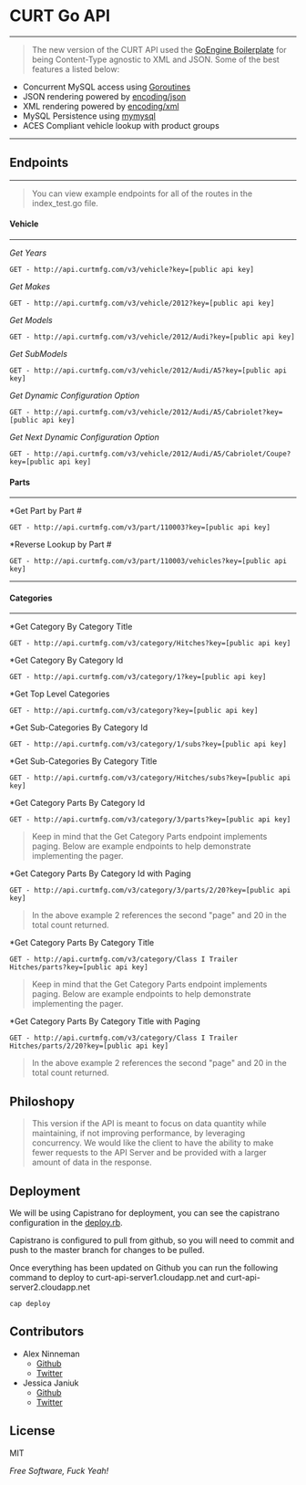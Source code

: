 
CURT Go API
=========
---------

> The new version of the CURT API used the [GoEngine Boilerplate](http://github.com/ninnemana/goengine-boilerplate)
for being Content-Type agnostic to XML and JSON. Some of the best features a listed below:

  - Concurrent MySQL access using [Goroutines](http://golang.org/doc/effective_go.html#concurrency)
  - JSON rendering powered by [encoding/json](http://golang.org/pkg/encoding/json/)
  - XML rendering powered by [encoding/xml](http://golang.org/pkg/encoding/xml/)
  - MySQL Persistence using [mymysql](https://github.com/ziutek/mymysql)
  - ACES Compliant vehicle lookup with product groups
 

--------
Endpoints
---------
---------

> You can view example endpoints for all of the routes in the index_test.go file.

#### Vehicle

---

*Get Years*

    GET - http://api.curtmfg.com/v3/vehicle?key=[public api key]

*Get Makes*

    GET - http://api.curtmfg.com/v3/vehicle/2012?key=[public api key]

*Get Models*

    GET - http://api.curtmfg.com/v3/vehicle/2012/Audi?key=[public api key]

*Get SubModels*

    GET - http://api.curtmfg.com/v3/vehicle/2012/Audi/A5?key=[public api key]

*Get Dynamic Configuration Option*

    GET - http://api.curtmfg.com/v3/vehicle/2012/Audi/A5/Cabriolet?key=[public api key]

*Get Next Dynamic Configuration Option*

    GET - http://api.curtmfg.com/v3/vehicle/2012/Audi/A5/Cabriolet/Coupe?key=[public api key]

#### Parts

---

*Get Part by Part #

    GET - http://api.curtmfg.com/v3/part/110003?key=[public api key]

*Reverse Lookup by Part #

    GET - http://api.curtmfg.com/v3/part/110003/vehicles?key=[public api key]

----

#### Categories

---

*Get Category By Category Title

    GET - http://api.curtmfg.com/v3/category/Hitches?key=[public api key]

*Get Category By Category Id

    GET - http://api.curtmfg.com/v3/category/1?key=[public api key]

*Get Top Level Categories

    GET - http://api.curtmfg.com/v3/category?key=[public api key]

*Get Sub-Categories By Category Id

    GET - http://api.curtmfg.com/v3/category/1/subs?key=[public api key]

*Get Sub-Categories By Category Title

    GET - http://api.curtmfg.com/v3/category/Hitches/subs?key=[public api key]

*Get Category Parts By Category Id

    GET - http://api.curtmfg.com/v3/category/3/parts?key=[public api key]
> Keep in mind that the Get Category Parts endpoint implements paging. Below are example endpoints to help demonstrate implementing the pager.

*Get Category Parts By Category Id with Paging

    GET - http://api.curtmfg.com/v3/category/3/parts/2/20?key=[public api key]
> In the above example 2 references the second "page" and 20 in the total count returned.

*Get Category Parts By Category Title

    GET - http://api.curtmfg.com/v3/category/Class I Trailer Hitches/parts?key=[public api key]
> Keep in mind that the Get Category Parts endpoint implements paging. Below are example endpoints to help demonstrate implementing the pager.

*Get Category Parts By Category Title with Paging

    GET - http://api.curtmfg.com/v3/category/Class I Trailer Hitches/parts/2/20?key=[public api key]
> In the above example 2 references the second "page" and 20 in the total count returned.

Philoshopy
-

> This version if the API is meant to focus on data quantity while maintaining, if not improving performance, by leveraging concurrency. We would like the client to have the ability to make fewer requests to the API Server and be provided with a larger amount of data in the response.

Deployment
-

We will be using Capistrano for deployment, you can see the capistrano configuration in the [deploy.rb](https://github.com/curt-labs/GoAPI/blob/master/config/deploy.rb).

Capistrano is configured to pull from github, so you will need to commit and push to the master branch for changes to be pulled.

Once everything has been updated on Github you can run the following command to deploy to curt-api-server1.cloudapp.net and curt-api-server2.cloudapp.net

    cap deploy

Contributors
-
* Alex Ninneman
    * [Github](http://github.com/ninnemana)
    * [Twitter](https://twitter.com/ninnemana)
* Jessica Janiuk
    * [Github](http://github.com/janiukjf)
    * [Twitter](http://twitter.com/janiukjf)



License
-

MIT

*Free Software, Fuck Yeah!*
  
    